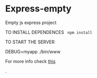 # Express-empty
Empty js express project



TO INSTALL DEPENDENCES
<code>
	npm install 
</code>

TO START THE SERVER

DEBUG=myapp ./bin/www

For more info check
<a href='http://expressjs.com/starter/generator.html'>
 this

</a> 
.
